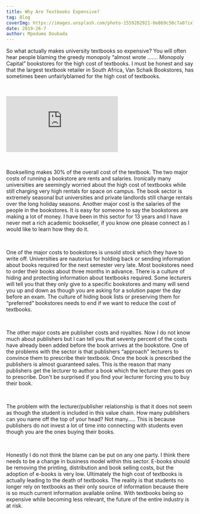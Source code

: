 ```yaml
---
title: Why Are Textbooks Expensive?
tag: Blog
coverImg: https://images.unsplash.com/photo-1559202921-0e869c50c7a0?ixlib=rb-1.2.1&ixid=eyJhcHBfaWQiOjEyMDd9&auto=format&fit=crop&w=1306&q=80
date: 2019-26-7
author: Mpodumo Doubada
---
```




So what actually makes university textbooks so expensive? You will often hear people blaming the greedy monopoly “almost wrote ……. Monopoly Capital” bookstores for the high cost of textbooks. I must be honest and say that the largest textbook retailer in South Africa, Van Schaik Bookstores, has sometimes been unfairlyblamed for the high cost of textbooks.

<br/>

![SA Book Council's outlook](http://sabookcouncil.co.za/wp-content/uploads/Cost-of-books-study.pdf)


<br/>



Bookselling makes 30% of the overall cost of the textbook. The two major costs of running a bookstore are rents and salaries. Ironically many universities are seemingly worried about the high cost of textbooks while still charging very high rentals for space on campus. The book sector is extremely seasonal but universities and private landlords still charge rentals over the long holiday seasons. Another major cost is the salaries of the people in the bookstores. It is easy for someone to say the bookstores are making a lot of money. I have been in this sector for 13 years and I have never met a rich academic bookseller, if you know one please connect as I would like to learn how they do it. 

<br/>



One of the major costs to bookstores is unsold stock which they have to write off. Universities are nautorius for holding back or sending information about books required for the next semester very late. Most bookstores need to order their books about three months in advance. There is a culture of hiding and protecting information about textbooks required. Some lecturers will tell you that they only give to a specific bookstores and many will send you up and down as though you are asking for a solution paper the day before an exam. The culture of hiding book lists or preserving them for  “preferred” bookstores needs to end if we want to reduce the cost of textbooks.


<br/>


The other major costs are publisher costs and royalties. Now I do not know much about publishers but I can tell you that seventy percent of the costs have already been added before the book arrives at the bookstore. One of the problems with the sector is that publishers “approach” lecturers to convince them to prescribe their textbook. Once the book is prescribed the publishers is almost guaranteed sales. This is the reason that many publishers get the lecturer to author a book which the lecturer then goes on to prescribe. Don't be surprised if you find your lecturer forcing you to buy their book.


<br/>


The problem with the lecturer/publisher relationship is that it does not seem as though the student is included in this value chain. How many publishers can you name off the top of your head? Not many….. This is because publishers do not invest a lot of time into connecting with students even though you are the ones buying their books.


<br/>


Honestly I do not think the blame can be put on any one party. I think there needs to be a change in business model within this sector. E-books should be removing the printing, distribution and book selling costs, but the adoption of e-books is very low. Ultimately the high cost of textbooks is actually leading to the death of textbooks. The reality is that students no longer rely on textbooks as their only source of information because there is so much current information available online. With textbooks being so expensive while becoming less relevant, the future of the entire industry is at risk.

